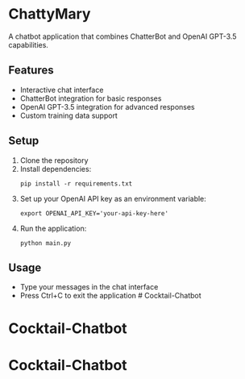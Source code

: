 # ChattyMary

A chatbot application that combines ChatterBot and OpenAI GPT-3.5 capabilities.

## Features
- Interactive chat interface
- ChatterBot integration for basic responses
- OpenAI GPT-3.5 integration for advanced responses
- Custom training data support

## Setup
1. Clone the repository
2. Install dependencies:
   ```
   pip install -r requirements.txt
   ```
3. Set up your OpenAI API key as an environment variable:
   ```
   export OPENAI_API_KEY='your-api-key-here'
   ```
4. Run the application:
   ```
   python main.py
   ```

## Usage
- Type your messages in the chat interface
- Press Ctrl+C to exit the application # Cocktail-Chatbot
# Cocktail-Chatbot
# Cocktail-Chatbot

